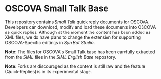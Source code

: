 # OSCOVA Small Talk Base

This repository contains *Small Talk* quick reply documents for OSCOVA. Developers can download, modify and load these documents into OSCOVA as quick replies. Although at the moment the content has been added as XML files, we do have plans to change the extension for supporting OSCOVA-Specific editings in *Syn Bot Studio*.

**Note:** The files for OSCOVA's Small Talk base has been carefully extracted from the *SIML* files in the *SIML English Base* repository.

**Note:** Forks are discouraged as the content is still raw and the feature (Quick-Replies) is in its experimental stage.

